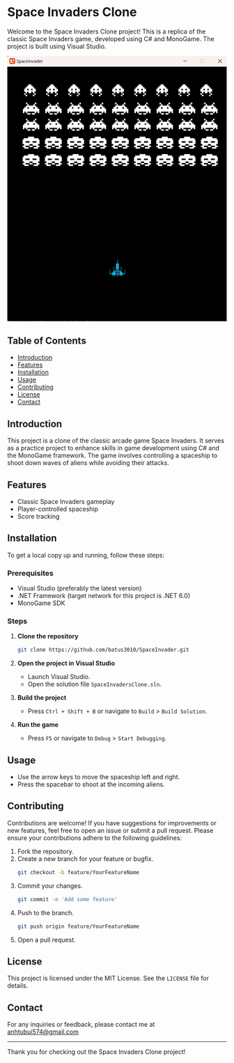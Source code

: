# Space Invaders Clone

Welcome to the Space Invaders Clone project! This is a replica of the classic Space Invaders game, developed using C# and MonoGame. The project is built using Visual Studio.

![gameplayImg](https://github.com/batus3010/SpaceInvader/blob/main/images/gameplay.png)
## Table of Contents

- [Introduction](#introduction)
- [Features](#features)
- [Installation](#installation)
- [Usage](#usage)
- [Contributing](#contributing)
- [License](#license)
- [Contact](#contact)

## Introduction

This project is a clone of the classic arcade game Space Invaders. It serves as a practice project to enhance skills in game development using C# and the MonoGame framework. The game involves controlling a spaceship to shoot down waves of aliens while avoiding their attacks.

## Features

- Classic Space Invaders gameplay
- Player-controlled spaceship
- Score tracking

## Installation

To get a local copy up and running, follow these steps:

### Prerequisites

- Visual Studio (preferably the latest version)
- .NET Framework (target network for this project is .NET 6.0)
- MonoGame SDK

### Steps

1. **Clone the repository**
    ```sh
    git clone https://github.com/batus3010/SpaceInvader.git
    ```
2. **Open the project in Visual Studio**
    - Launch Visual Studio.
    - Open the solution file `SpaceInvadersClone.sln`.

3. **Build the project**
    - Press `Ctrl + Shift + B` or navigate to `Build` > `Build Solution`.

4. **Run the game**
    - Press `F5` or navigate to `Debug` > `Start Debugging`.

## Usage

- Use the arrow keys to move the spaceship left and right.
- Press the spacebar to shoot at the incoming aliens.

## Contributing

Contributions are welcome! If you have suggestions for improvements or new features, feel free to open an issue or submit a pull request. Please ensure your contributions adhere to the following guidelines:

1. Fork the repository.
2. Create a new branch for your feature or bugfix.
    ```sh
    git checkout -b feature/YourFeatureName
    ```
3. Commit your changes.
    ```sh
    git commit -m 'Add some feature'
    ```
4. Push to the branch.
    ```sh
    git push origin feature/YourFeatureName
    ```
5. Open a pull request.

## License

This project is licensed under the MIT License. See the `LICENSE` file for details.

## Contact

For any inquiries or feedback, please contact me at anhtubui574@gmail.com

---

Thank you for checking out the Space Invaders Clone project! 
